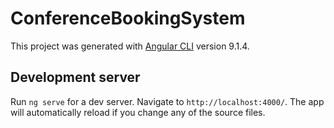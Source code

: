 # ConferenceBookingSystem

This project was generated with [Angular CLI](https://github.com/angular/angular-cli) version 9.1.4.

## Development server

Run `ng serve` for a dev server. Navigate to `http://localhost:4000/`. The app will automatically reload if you change any of the source files.
